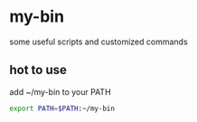# my-bin

some useful scripts and customized commands

## hot to use

add ~/my-bin to your PATH

```bash
export PATH=$PATH:~/my-bin
```
